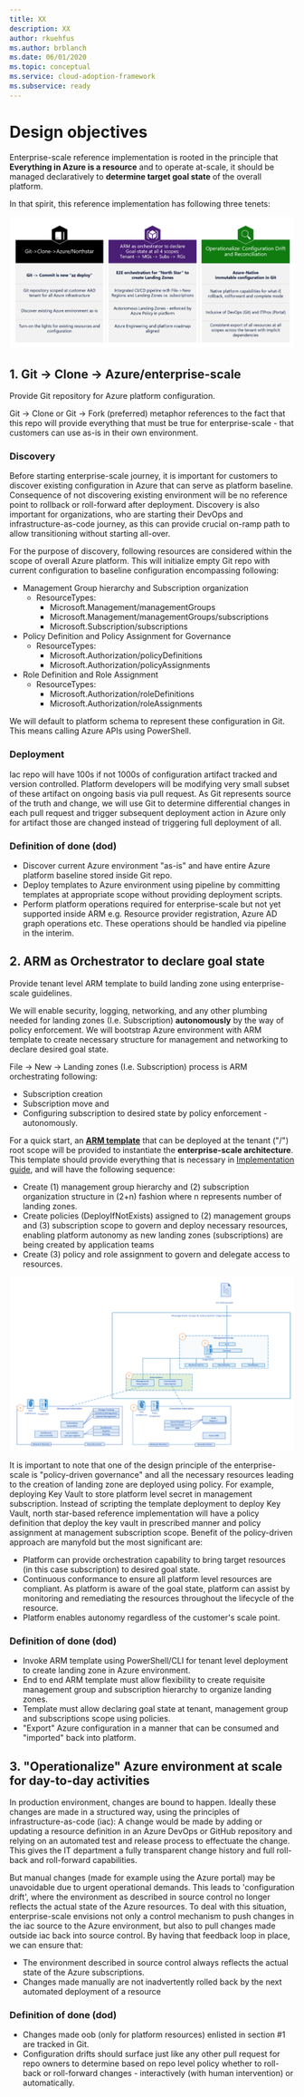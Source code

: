 ```yaml
---
title: XX
description: XX
author: rkuehfus
ms.author: brblanch
ms.date: 06/01/2020
ms.topic: conceptual
ms.service: cloud-adoption-framework
ms.subservice: ready
---
```


# Design objectives

Enterprise-scale reference implementation is rooted in the principle that **Everything in Azure is a resource** and to operate at-scale, it should be managed declaratively to **determine target goal state** of the overall platform.

In that spirit, this reference implementation has following three tenets:

![EA Enrollment](./media/implementation-scope.png)

## 1. Git -> Clone -> Azure/enterprise-scale

Provide Git repository for Azure platform configuration.

Git -> Clone or Git -> Fork (preferred) metaphor references to the fact that this repo will provide everything that must be true for enterprise-scale - that customers can use as-is in their own environment.

### Discovery

Before starting enterprise-scale journey, it is important for customers to discover existing configuration in Azure that can serve as platform baseline. Consequence of not discovering existing environment will be no reference point to rollback or roll-forward after deployment.
Discovery is also important for organizations, who are starting their DevOps and infrastructure-as-code journey, as this can provide crucial on-ramp path to allow transitioning without starting all-over.

For the purpose of discovery, following resources are considered within the scope of overall Azure platform. This will initialize empty Git repo with current configuration to baseline configuration encompassing following:

<!-- docsTest:disable TODO -->

- Management Group hierarchy and Subscription organization
  - ResourceTypes:
    - Microsoft.Management/managementGroups
    - Microsoft.Management/managementGroups/subscriptions
    - Microsoft.Subscription/subscriptions
- Policy Definition and Policy Assignment for Governance
  - ResourceTypes:
    - Microsoft.Authorization/policyDefinitions
    - Microsoft.Authorization/policyAssignments
- Role Definition and Role Assignment
  - ResourceTypes:
    - Microsoft.Authorization/roleDefinitions
    - Microsoft.Authorization/roleAssignments

<!-- docsTest:enable TODO -->

We will default to platform schema to represent these configuration in Git. This means calling Azure APIs using PowerShell.

### Deployment

Iac repo will have 100s if not 1000s of configuration artifact tracked and version controlled. Platform developers will be modifying very small subset of these artifact on ongoing basis via pull request. As Git represents source of the truth and change, we will use Git to determine differential changes in each pull request and trigger subsequent deployment action in Azure only for artifact those are changed instead of triggering full deployment of all.

### Definition of done (dod)

- Discover current Azure environment "as-is" and have entire Azure platform baseline stored inside Git repo.
- Deploy templates to Azure environment using pipeline by committing templates at appropriate scope without providing deployment scripts.
- Perform platform operations required for enterprise-scale but not yet supported inside ARM e.g. Resource provider registration, Azure AD graph operations etc. These operations should be handled via pipeline in the interim.

## 2. ARM as Orchestrator to declare goal state

Provide tenant level ARM template to build landing zone using enterprise-scale guidelines.

We will enable security, logging, networking, and any other plumbing needed for landing zones (I.e. Subscription) **autonomously** by the way of policy enforcement. We will bootstrap Azure environment with ARM template to create necessary structure for management and networking to declare desired goal state.

File -> New -> Landing zones (I.e. Subscription) process is ARM orchestrating following:

- Subscription creation
- Subscription move and
- Configuring subscription to desired state by policy enforcement - autonomously.

For a quick start, an [**ARM template**](https://github.com/azure/CET-NorthStar/blob/master/examples/e2e-landing-zone.parameters.json) that can be deployed at the tenant ("/") root scope will be provided to instantiate the **enterprise-scale architecture**. This template should provide everything that is necessary in [Implementation guide](./implementation-guide.md), and will have the following sequence:

- Create (1) management group hierarchy and (2) subscription organization structure in (2+n) fashion where n represents number of landing zones.
- Create policies (DeployIfNotExists) assigned to (2) management groups and (3) subscription scope to govern and deploy necessary resources, enabling platform autonomy as new landing zones (subscriptions) are being created by application teams
- Create (3) policy and role assignment to govern and delegate access to resources.

![E2E ARM template deployment](./media/e2e-armtemplate.png)

It is important to note that one of the design principle of the enterprise-scale is "policy-driven governance" and all the necessary resources leading to the creation of landing zone are deployed using policy. For example, deploying Key Vault to store platform level secret in management subscription. Instead of scripting the template deployment to deploy Key Vault, north star-based reference implementation will have a policy definition that deploy the key vault in prescribed manner and policy assignment at management subscription scope. Benefit of the policy-driven approach are manyfold but the most significant are:

- Platform can provide orchestration capability to bring target resources (in this case subscription) to desired goal state.
- Continuous conformance to ensure all platform level resources are compliant. As platform is aware of the goal state, platform can assist by monitoring and remediating the resources throughout the lifecycle of the resource.
- Platform enables autonomy regardless of the customer's scale point.

### Definition of done (dod)

- Invoke ARM template using PowerShell/CLI for tenant level deployment to create landing zone in Azure environment.
- End to end ARM template must allow flexibility to create requisite management group and subscription hierarchy to organize landing zones.
- Template must allow declaring goal state at tenant, management group and subscriptions scope using policies.
- "Export" Azure configuration in a manner that can be consumed and "imported" back into platform.

## 3. "Operationalize" Azure environment at scale for day-to-day activities

In production environment, changes are bound to happen. Ideally these changes are made in a structured way, using the principles of infrastructure-as-code (iac): A change would be made by adding or updating a resource definition in an Azure DevOps or GitHub repository and relying on an automated test and release process to effectuate the change. This gives the IT department a fully transparent change history and full roll-back and roll-forward capabilities.

But manual changes (made for example using the Azure portal) may be unavoidable due to urgent operational demands. This leads to 'configuration drift', where the environment as described in source control no longer reflects the actual state of the Azure resources. To deal with this situation, enterprise-scale envisions not only a control mechanism to push changes in the iac source to the Azure environment, but also to pull changes made outside iac back into source control. By having that feedback loop in place, we can ensure that:

- The environment described in source control always reflects the actual state of the Azure subscriptions.
- Changes made manually are not inadvertently rolled back by the next automated deployment of a resource

### Definition of done (dod)

- Changes made oob (only for platform resources) enlisted in section #1 are tracked in Git.
- Configuration drifts should surface just like any other pull request for repo owners to determine based on repo level policy whether to roll-back or roll-forward changes - interactively (with human intervention) or automatically.